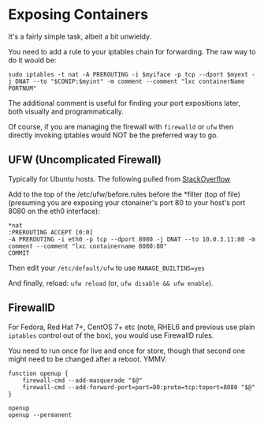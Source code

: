 # Exposing Containers

It's a fairly simple task, albeit a bit unwieldy.

You need to add a rule to your iptables chain for forwarding. The raw way to do it would be:

	sudo iptables -t nat -A PREROUTING -i $myiface -p tcp --dport $myext -j DNAT --to "$CONIP:$myint" -m comment --comment "lxc containerName PORTNUM"

The additional comment is useful for finding your port expositions later, both visually and programmatically.

Of course, if you are managing the firewall with `firewalld` or `ufw` then directly invoking iptables would NOT be the preferred way to go.

## UFW (Uncomplicated Firewall)

Typically for Ubuntu hosts. The following pulled from [StackOverflow](http://askubuntu.com/questions/370599/forward-port-to-lxc-guest-using-ufw#435286)

Add to the top of the /etc/ufw/before.rules before the *filter (top of file) (presuming you are exposing your ctonainer's port 80 to your host's port 8080 on the eth0 interface):

	*nat
	:PREROUTING ACCEPT [0:0]
	-A PREROUTING -i eth0 -p tcp --dport 8080 -j DNAT --to 10.0.3.11:80 -m comment --comment "lxc containername 8080:80"
	COMMIT

Then edit your `/etc/default/ufw` to use `MANAGE_BUILTINS=yes`

And finally, reload: `ufw reload` (or, `ufw disable && ufw enable`).

## FirewallD

For Fedora, Red Hat 7+, CentOS 7+ etc (note, RHEL6 and previous use plain `iptables` control out of the box), you would use FirewallD rules.

You need to run once for live and once for store, though that second one might need to be changed after a reboot. YMMV.

	function openup {
		firewall-cmd --add-masquerade "$@"
		firewall-cmd --add-forward-port=port=80:proto=tcp:toport=8080 "$@"
	}

	openup
	openup --permanent

